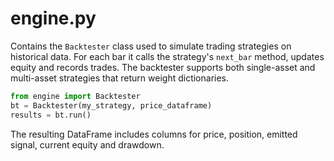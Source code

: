 # engine.py

Contains the `Backtester` class used to simulate trading strategies on historical
data. For each bar it calls the strategy's `next_bar` method, updates equity and
records trades. The backtester supports both single-asset and multi-asset
strategies that return weight dictionaries.

```python
from engine import Backtester
bt = Backtester(my_strategy, price_dataframe)
results = bt.run()
```

The resulting DataFrame includes columns for price, position, emitted signal,
current equity and drawdown.
